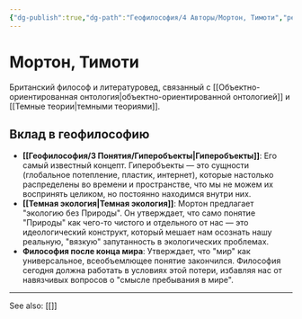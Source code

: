 ```yaml
---
{"dg-publish":true,"dg-path":"Геофилософия/4 Авторы/Мортон, Тимоти","permalink":"/geofilosofiya/4-avtory/morton-timoti/"}
---
```


# Мортон, Тимоти

Британский философ и литературовед, связанный с [[Объектно-ориентированная онтология\|объектно-ориентированной онтологией]] и [[Темные теории\|темными теориями]].

## Вклад в геофилософию
- **[[Геофилософия/3 Понятия/Гиперобъекты\|Гиперобъекты]]**: Его самый известный концепт. Гиперобъекты — это сущности (глобальное потепление, пластик, интернет), которые настолько распределены во времени и пространстве, что мы не можем их воспринять целиком, но постоянно находимся внутри них.
- **[[Темная экология\|Темная экология]]**: Мортон предлагает "экологию без Природы". Он утверждает, что само понятие "Природы" как чего-то чистого и отдельного от нас — это идеологический конструкт, который мешает нам осознать нашу реальную, "вязкую" запутанность в экологических проблемах.
- **Философия после конца мира**: Утверждает, что "мир" как универсальное, всеобъемлющее понятие закончился. Философия сегодня должна работать в условиях этой потери, избавляя нас от навязчивых вопросов о "смысле пребывания в мире".






---
See also:
[[]]
